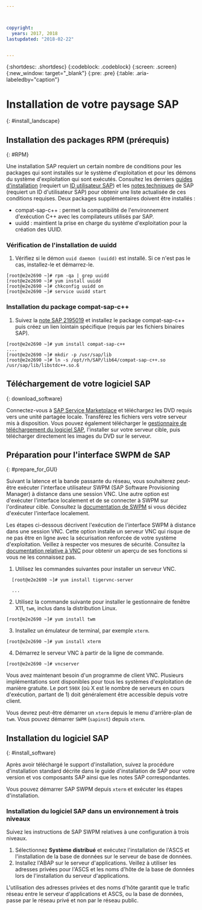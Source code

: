 ```yaml
---



copyright:
  years: 2017, 2018
lastupdated: "2018-02-22"


---
```


{:shortdesc: .shortdesc}
{:codeblock: .codeblock}
{:screen: .screen}
{:new_window: target="_blank"}
{:pre: .pre}
{:table: .aria-labeledby="caption"}

# Installation de votre paysage SAP
{: #install_landscape}

## Installation des packages RPM (prérequis)
{: #RPM}

Une installation SAP requiert un certain nombre de conditions pour les packages qui sont installés sur le système d'exploitation et pour les démons du système d'exploitation qui sont exécutés. Consultez les derniers [guides d'installation](https://support.sap.com/software/installations.html) (requiert un [ID utilisateur SAP](/docs/infrastructure/sap-netweaver/sap-index.html#getting-started)) et les [notes techniques](https://support.sap.com/notes) de SAP (requiert un ID d'utilisateur SAP) pour obtenir une liste actualisée de ces conditions requises. Deux packages supplémentaires doivent être installés :
* compat-sap-c++ : permet la compatibilité de l'environnement d'exécution C++ avec les compilateurs utilisés par SAP.
* uuidd : maintient la prise en charge du système d'exploitation  pour la création des UUID.

### Vérification de l'installation de uuidd

1. Vérifiez si le démon `uuid daemon (uuidd)` est installé. Si ce n'est pas le cas, installez-le et démarrez-le.
```
[root@e2e2690 ~]# rpm -qa | grep uuidd
[root@e2e2690 ~]# yum install uuidd
[root@e2e2690 ~]# chkconfig uuidd on
[root@e2e2690 ~]# service uuidd start
```

### Installation du package compat-sap-c++

1. Suivez la [note SAP 2195019](https://launchpad.support.sap.com/#/notes/2195019) et installez le package compat-sap-c++ puis créez un lien lointain spécifique (requis par les fichiers binaires SAP).
```
[root@e2e2690 ~]# yum install compat-sap-c++
....
[root@e2e2690 ~]# mkdir -p /usr/sap/lib
[root@e2e2690 ~]# ln -s /opt/rh/SAP/lib64/compat-sap-c++.so /usr/sap/lib/libstdc++.so.6
```

## Téléchargement de votre logiciel SAP
{: download_software}

Connectez-vous à [SAP Service Marketplace](https://websmp201.sap-ag.de/) et téléchargez les DVD requis vers une unité partagée locale. Transférez les fichiers vers votre serveur mis à disposition. Vous pouvez également télécharger le [gestionnaire de téléchargement du logiciel SAP](https://support.sap.com/en/my-support/software-downloads.html#section_995042677), l'installer sur votre serveur cible, puis télécharger directement les images du DVD sur le serveur. 

## Préparation pour l'interface SWPM de SAP
{: #prepare_for_GUI}

Suivant la latence et la bande passante du réseau, vous souhaiterez peut-être exécuter l'interface utilisateur SWPM (SAP Software Provisioning Manager) à distance dans une session VNC. Une autre option est d'exécuter l'interface localement et de se connecter à SWPM sur l'ordinateur cible. Consultez la [documentation de SWPM](https://wiki.scn.sap.com/wiki/display/SL/Software+Provisioning+Manager+1.0) si vous décidez d'exécuter l'interface localement. 

Les étapes ci-dessous décrivent l'exécution de l'interface SWPM à distance dans une session VNC. Cette option installe un serveur VNC qui risque de ne pas être en ligne avec la sécurisation renforcée de votre système d'exploitation. Veillez à respecter vos mesures de sécurité. Consultez la [documentation relative à VNC](http://searchnetworking.techtarget.com/definition/virtual-network-computing) pour obtenir un aperçu de ses fonctions si vous ne les connaissez pas.

1. Utilisez les commandes suivantes pour installer un serveur VNC.
```
  [root@e2e2690 ~]# yum install tigervnc-server

  ...
```

2. Utilisez la commande suivante pour installer le gestionnaire de fenêtre X11, `twm`, inclus dans la distribution Linux.

`[root@e2e2690 ~]# yum install twm`

3. Installez un émulateur de terminal, par exemple `xterm`.
 
 `[root@e2e2690 ~]# yum install xterm`

4. Démarrez le serveur VNC à partir de la ligne de commande.
 
 `[root@e2e2690 ~]# vncserver`

Vous avez maintenant besoin d'un programme de client VNC. Plusieurs implémentations sont disponibles pour tous les systèmes d'exploitation de manière gratuite. Le port `590X` (où X est le nombre de serveurs en cours d'exécution, partant de 1) doit généralement être accessible depuis votre client.

Vous devrez peut-être démarrer un `xterm` depuis le menu d'arrière-plan de `twm`. Vous pouvez démarrer `SWPM` (`sapinst`) depuis `xterm`.

## Installation du logiciel SAP
{: #install_software}

Après avoir téléchargé le support d'installation, suivez la procédure d'installation standard décrite dans le guide d'installation de SAP pour votre version et vos composants SAP ainsi que les notes SAP correspondantes.

Vous pouvez démarrer SAP SWPM depuis `xterm` et exécuter les étapes d'installation. 

### Installation du logiciel SAP dans un environnement à trois niveaux

Suivez les instructions de SAP SWPM relatives à une configuration à trois niveaux. 

1. Sélectionnez **Système distribué** et exécutez l'installation de l'ASCS et l'installation de la base de données sur le serveur de base de données. 
2. Installez l'ABAP sur le serveur d'applications. Veillez à utiliser les adresses privées pour l'ASCS et les noms d'hôte de la base de données lors de l'installation du serveur d'applications. 

L'utilisation des adresses privées et des noms d'hôte garantit que le trafic réseau entre le serveur d'applications et ASCS, ou la base de données, passe par le réseau privé et non par le réseau public.
